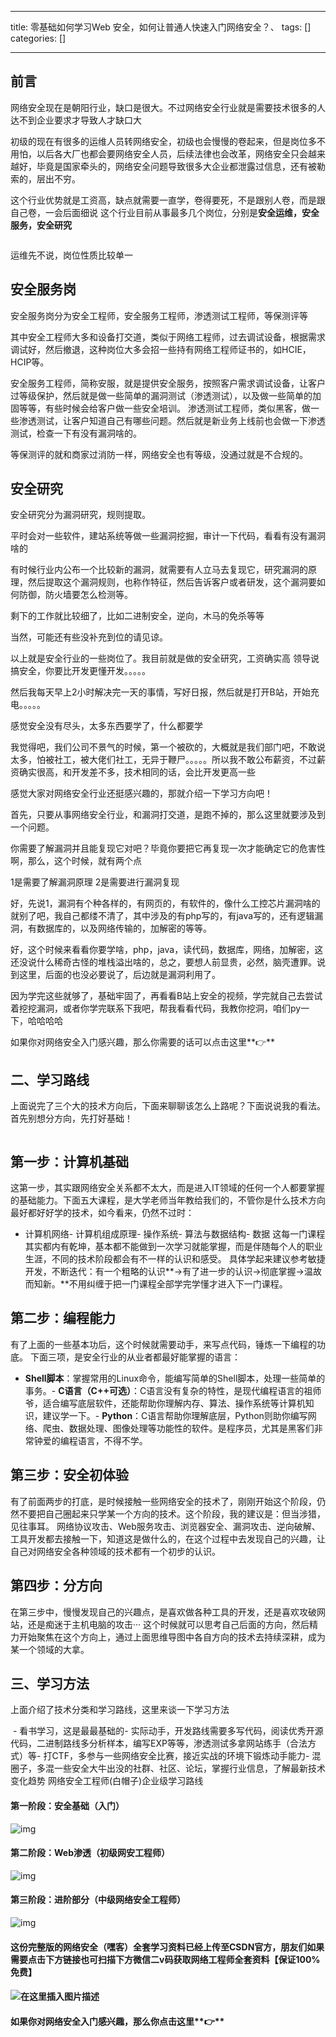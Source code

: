
--- 
title:  零基础如何学习Web 安全，如何让普通人快速入门网络安全？、 
tags: []
categories: [] 

---
## 前言

网络安全现在是朝阳行业，缺口是很大。不过网络安全行业就是需要技术很多的人达不到企业要求才导致人才缺口大

初级的现在有很多的运维人员转网络安全，初级也会慢慢的卷起来，但是岗位多不用怕，以后各大厂也都会要网络安全人员，后续法律也会改革，网络安全只会越来越好，毕竟是国家牵头的，网络安全问题导致很多大企业都泄露过信息，还有被勒索的，层出不穷。

这个行业优势就是工资高，缺点就需要一直学，卷得要死，不是跟别人卷，而是跟自己卷，一会后面细说 这个行业目前从事最多几个岗位，分别是**安全运维，安全服务，安全研究**

<img src="https://img-blog.csdnimg.cn/baf59d75043942b4bb12cc8846785323.png" alt="">

运维先不说，岗位性质比较单一

## 安全服务岗

安全服务岗分为安全工程师，安全服务工程师，渗透测试工程师，等保测评等

其中安全工程师大多和设备打交道，类似于网络工程师，过去调试设备，根据需求调试好，然后撤退，这种岗位大多会招一些持有网络工程师证书的，如HCIE，HCIP等。

安全服务工程师，简称安服，就是提供安全服务，按照客户需求调试设备，让客户过等级保护，然后就是做一些简单的漏洞测试（渗透测试），以及做一些简单的加固等等，有些时候会给客户做一些安全培训。 渗透测试工程师，类似黑客，做一些渗透测试，让客户知道自己有哪些问题。然后就是新业务上线前也会做一下渗透测试，检查一下有没有漏洞啥的。

等保测评的就和商家过消防一样，网络安全也有等级，没通过就是不合规的。

## 安全研究

安全研究分为漏洞研究，规则提取。

平时会对一些软件，建站系统等做一些漏洞挖掘，审计一下代码，看看有没有漏洞啥的

有时候行业内公布一个比较新的漏洞，就需要有人立马去复现它，研究漏洞的原理，然后提取这个漏洞规则，也称作特征，然后告诉客户或者研发，这个漏洞要如何防御，防火墙要怎么检测等。

剩下的工作就比较细了，比如二进制安全，逆向，木马的免杀等等

当然，可能还有些没补充到位的请见谅。

以上就是安全行业的一些岗位了。我目前就是做的安全研究，工资确实高 领导说搞安全，你要比开发更懂开发。。。。。

然后我每天早上2小时解决完一天的事情，写好日报，然后就是打开B站，开始充电。。。。。

感觉安全没有尽头，太多东西要学了，什么都要学

我觉得吧，我们公司不景气的时候，第一个被砍的，大概就是我们部门吧，不敢说太多，怕被社工，被大佬们社工，无异于鞭尸。。。。。所以我不敢公布薪资，不过薪资确实很高，和开发差不多，技术相同的话，会比开发更高一些

感觉大家对网络安全行业还挺感兴趣的，那就介绍一下学习方向吧！

首先，只要从事网络安全行业，和漏洞打交道，是跑不掉的，那么这里就要涉及到一个问题。

你需要了解漏洞并且能复现它对吧？毕竟你要把它再复现一次才能确定它的危害性啊，那么，这个时候，就有两个点

>  
 1是需要了解漏洞原理 2是需要进行漏洞复现 


好，先说1，漏洞有个种各样的，有网页的，有软件的，像什么工控芯片漏洞啥的就别了吧，我自己都缕不清了，其中涉及的有php写的，有java写的，还有逻辑漏洞，有数据库的，以及网络传输的，加解密的等等。

好，这个时候来看看你要学啥，php，java，读代码，数据库，网络，加解密，这还没说什么稀奇古怪的堆栈溢出啥的，总之，要想人前显贵，必然，脑壳遭罪。说到这里，后面的也没必要说了，后边就是漏洞利用了。

因为学完这些就够了，基础牢固了，再看看B站上安全的视频，学完就自己去尝试着挖挖漏洞，或者你学完联系下我吧，帮我看看代码，我教你挖洞，咱们py一下，哈哈哈哈

如果你对网络安全入门感兴趣，那么你需要的话可以点击这里**👉**

## 二、学习路线

上面说完了三个大的技术方向后，下面来聊聊该怎么上路呢？下面说说我的看法。 首先别想分方向，先打好基础！

<img src="https://img-blog.csdnimg.cn/7befe6d792dc48eab53680ae0951bfdd.png" alt="">

## 第一步：计算机基础

这第一步，其实跟网络安全关系都不太大，而是进入IT领域的任何一个人都要掌握的基础能力。下面五大课程，是大学老师当年教给我们的，不管你是什么技术方向最好都好好学的技术，如今看来，仍然不过时：
- 计算机网络- 计算机组成原理- 操作系统- 算法与数据结构- 数据
这每一门课程其实都内有乾坤，基本都不能做到一次学习就能掌握，而是伴随每个人的职业生涯，不同的技术阶段都会有不一样的认识和感受。 具体学起来建议参考敏捷开发，不断迭代：有一个粗略的认识**-&gt;有了进一步的认识-&gt;彻底掌握-&gt;温故而知新。**不用纠缠于把一门课程全部学完学懂才进入下一门课程。

## 第二步：编程能力

有了上面的一些基本功后，这个时候就需要动手，来写点代码，锤炼一下编程的功底。 下面三项，是安全行业的从业者都最好能掌握的语言：
- **Shell脚本**：掌握常用的Linux命令，能编写简单的Shell脚本，处理一些简单的事务。- **C语言（C++可选）**：C语言没有复杂的特性，是现代编程语言的祖师爷，适合编写底层软件，还能帮助你理解内存、算法、操作系统等计算机知识，建议学一下。- **Python**：C语言帮助你理解底层，Python则助你编写网络、爬虫、数据处理、图像处理等功能性的软件。是程序员，尤其是黑客们非常钟爱的编程语言，不得不学。
## 第三步：安全初体验

有了前面两步的打底，是时候接触一些网络安全的技术了，刚刚开始这个阶段，仍然不要把自己圈起来只学某一个方向的技术。这个阶段，我的建议是：但当涉猎，见往事耳。 网络协议攻击、Web服务攻击、浏览器安全、漏洞攻击、逆向破解、工具开发都去接触一下，知道这是做什么的，在这个过程中去发现自己的兴趣，让自己对网络安全各种领域的技术都有一个初步的认识。

## 第四步：分方向

在第三步中，慢慢发现自己的兴趣点，是喜欢做各种工具的开发，还是喜欢攻破网站，还是痴迷于主机电脑的攻击··· 这个时候就可以思考自己后面的方向，然后精力开始聚焦在这个方向上，通过上面思维导图中各自方向的技术去持续深耕，成为某一个领域的大拿。

## 三、学习方法

上面介绍了技术分类和学习路线，这里来谈一下学习方法

<img src="https://img-blog.csdnimg.cn/5c541c7a44e64858a48f9e6144096fff.png" alt="">
- 看书学习，这是最最基础的- 实际动手，开发路线需要多写代码，阅读优秀开源代码，二进制路线多分析样本，编写EXP等等，渗透测试多拿网站练手（合法方式）等- 打CTF，多参与一些网络安全比赛，接近实战的环境下锻炼动手能力- 混圈子，多混一些安全大牛出没的社群、社区、论坛，掌握行业信息，了解最新技术变化趋势
网络安全工程师(白帽子)企业级学习路线

#### 第一阶段：安全基础（入门）

<img src="https://img-blog.csdnimg.cn/img_convert/4799fce62621943e7f228cc7289f3508.png" alt="img">

#### 第二阶段：Web渗透（初级网安工程师）

<img src="https://img-blog.csdnimg.cn/img_convert/72a0459bed9a20cbc810613cdda5e5a0.png" alt="img">

#### 第三阶段：进阶部分（中级网络安全工程师）

<img src="https://img-blog.csdnimg.cn/img_convert/d928658dd0b1a71a923e34ba74e36384.png" alt="img">

#### 这份完整版的网络安全（**嘿**客）全套学习资料已经上传至CSDN官方，朋友们如果需要点击下方链接**也可扫描下方微信二v码获取网络工程师全套资料**【保证100%免费】

#### <img src="https://img-blog.csdnimg.cn/img_convert/16c400294b6fda8f01400f24f1f12b0c.png" alt="在这里插入图片描述">

#### 如果你对网络安全入门感兴趣，那么你点击这里**👉**
